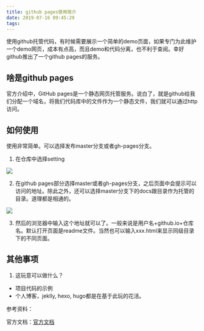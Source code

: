 ```yaml
---
title: github pages使用简介
date: 2019-07-16 09:45:29
tags:
---
```


使用github托管代码，有时候需要展示一个简单的demo页面，如果专门为此维护一个demo网页，成本有点高，而且demo和代码分离，也不利于查阅。幸好github推出了一个github pages的服务。
<!-- more -->
##  啥是github pages

官方介绍中，GitHub pages是一个静态网页托管服务。说白了，就是github给我们分配一个域名，将我们代码库中的文件作为一个静态文件，我们就可以通过http访问。

##  如何使用

使用非常简单。可以选择发布master分支或者gh-pages分支。

1. 在仓库中选择setting

![](./Untitled-431b3498-2d7a-41c5-b502-dd3f414375a0.png)

2. 在github pages部分选择master或者gh-pages分支，之后页面中会提示可以访问的地址。除此之外，还可以选择master分支下的docs跟目录作为托管的目录。道理都是相通的。

![](./Untitled-c2e4692b-a9da-496e-8bc1-063295600b1b.png)

3. 然后的浏览器中输入这个地址就可以了。一般来说是用户名+github.io+仓库名。默认打开页面是readme文件。当然也可以输入xxx.html来显示同级目录下的不同页面。

## 其他事项

1. 这玩意可以做什么？
- 项目代码的示例
- 个人博客，jeklly, hexo, hugo都是在基于此玩的花活。

参考资料：

官方文档：[官方文档](https://help.github.com/en/articles/configuring-a-publishing-source-for-github-pages#enabling-github-pages-to-publish-your-site-from-master-or-gh-pages)